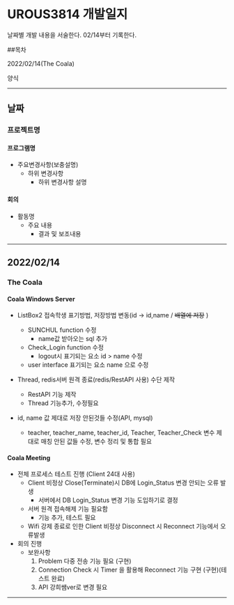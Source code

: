 # UROUS3814 개발일지

날짜별 개발 내용을 서술한다.
02/14부터 기록한다.

  ##목차
  
  2022/02/14(The Coala)

양식

---

## 날짜

### 프로젝트명

#### 프로그램명
  
  * 주요변경사항(보충설명)
    * 하위 변경사항
      * 하위 변경사항 설명

#### 회의
  
  * 활동명
    * 주요 내용
      * 결과 및 보조내용

---

## 2022/02/14

### The Coala

#### Coala Windows Server

 * ListBox2 접속학생 표기방법, 저장방법 변동(id -> id,name / ~~배열에 저장~~ )
   * SUNCHUL function 수정
     * name값 받아오는 sql 추가
   * Check_Login function 수정
     * logout시 표기되는 요소 id > name 수정
   * user interface 표기되는 요소 name 으로 수정
  
 * Thread, redis서버 원격 종료(redis/RestAPI 사용) 수단 제작
   * RestAPI 기능 제작
   * Thread 기능추가, 수정필요
  
 * id, name 값 제대로 저장 안된것들 수정(API, mysql)
   * teacher, teacher_name, teacher_id, Teacher, Teacher_Check 변수 제대로 매칭 안된 값들 수정, 변수 정리 및 통합 필요

#### Coala Meeting
  
  * 전체 프로세스 테스트 진행 (Client 24대 사용)
    * Client 비정상 Close(Terminate)시 DB에 Login_Status 변경 안되는 오류 발생
       *  서버에서 DB Login_Status 변경 기능 도입하기로 결정
    * 서버 원격 접속해제 기능 필요함 
      * 기능 추가, 테스트 필요
    * Wifi 강제 종료로 인한 Client 비정상 Disconnect 시 Reconnect 기능에서 오류발생
  * 회의 진행
    * 보완사항
      1. Problem 다중 전송 기능 필요 (구현)
      2. Connection Check 시 Timer 을 활용해 Reconnect 기능 구현 (구현)(테스트 완료)
      3. API 강희쌤ver로 변경 필요
 
 ---
